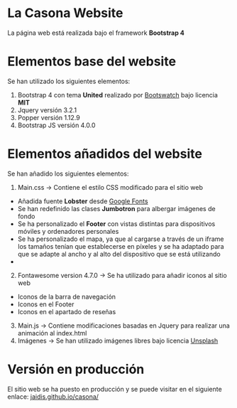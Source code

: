 # La Casona Website

La página web está realizada bajo el framework **Bootstrap 4**

# Elementos base del website

Se han utilizado los siguientes elementos:

1. Bootstrap 4 con tema **United** realizado por [Bootswatch](https://bootswatch.com/united/) bajo licencia **MIT**
2. Jquery versión 3.2.1
3. Popper versión 1.12.9
4. Bootstrap JS versión 4.0.0

# Elementos añadidos del website

Se han añadido los siguientes elementos:

1. Main.css -> Contiene el estilo CSS modificado para el sitio web
  * Añadida fuente **Lobster** desde [Google Fonts](https://fonts.google.com/specimen/Lobster)
  * Se han redefinido las clases **Jumbotron** para albergar imágenes de fondo
  * Se ha personalizado el **Footer** con vistas distintas para dispositivos móviles y ordenadores personales
  * Se ha personalizado el mapa, ya que al cargarse a través de un iframe los tamaños tenían que establecerse en píxeles y se ha adaptado para que se adapte al ancho y al alto del dispositivo que se está utilizando
  *
2. Fontawesome version 4.7.0 -> Se ha utilizado para añadir iconos al sitio web
  * Iconos de la barra de navegación
  * Iconos en el Footer
  * Iconos en el apartado de reseñas
  
3. Main.js -> Contiene modificaciones basadas en Jquery para realizar una animación al index.html
4. Imágenes -> Se han utilizado imágenes libres bajo licencia [Unsplash](https://unsplash.com/license)

# Versión en producción

El sitio web se ha puesto en producción y se puede visitar en el siguiente enlace: [jaidis.github.io/casona/](https://jaidis.github.io/casona/)
